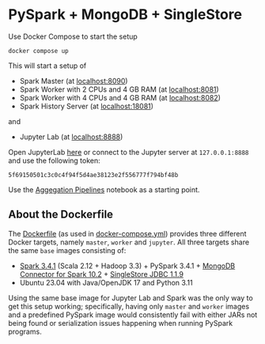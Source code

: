 # PySpark + MongoDB + SingleStore

Use Docker Compose to start the setup

```shell
docker compose up
```

This will start a setup of

- Spark Master (at [localhost:8090](http://localhost:8090/))
- Spark Worker with 2 CPUs and 4 GB RAM (at [localhost:8081](http://localhost:8081/))
- Spark Worker with 4 CPUs and 4 GB RAM (at [localhost:8082](http://localhost:8082/))
- Spark History Server (at [localhost:18081](http://localhost:18081/))

and

- Jupyter Lab (at [localhost:8888](http://127.0.0.1:8888/lab?token=5f69150501c3c0c4f94f5d4ae38123e2f556777f794bf48b))

Open JupyterLab [here](http://127.0.0.1:8888/lab?token=5f69150501c3c0c4f94f5d4ae38123e2f556777f794bf48b)
or connect to the Jupyter server at `127.0.0.1:8888` and use the following token:

```
5f69150501c3c0c4f94f5d4ae38123e2f556777f794bf48b
```

Use the [Aggegation Pipelines](notebooks/AggregationPipelines.ipynb) notebook
as a starting point.

## About the Dockerfile

The [Dockerfile](spark/Dockerfile) (as used in [docker-compose.yml](docker-compose.yml))
provides three different Docker targets, namely `master`, `worker` and `jupyter`.
All three targets share the same `base` images consisting of: 

- [Spark 3.4.1] (Scala 2.12 + Hadoop 3.3) + PySpark 3.4.1 + [MongoDB Connector for Spark 10.2] + [SingleStore JDBC 1.1.9]
- Ubuntu 23.04 with Java/OpenJDK 17 and Python 3.11

Using the same base image for Jupyter Lab and Spark was the only way to
get this setup working; specifically, having only `master` and `worker` images
and a predefined PySpark image would consistently fail with either JARs not being
found or serialization issues happening when running PySpark programs.

[Spark 3.4.1]: https://spark.apache.org/downloads.html
[MongoDB Connector for Spark 10.2]: https://www.mongodb.com/docs/spark-connector/v10.2/
[SingleStore JDBC 1.1.9]: https://github.com/memsql/S2-JDBC-Connector/releases/tag/v1.1.9
